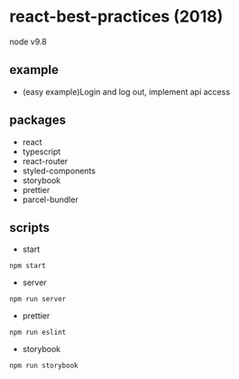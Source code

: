 # react-best-practices (2018)

node v9.8

## example

* (easy example)Login and log out, implement api access

## packages

* react
* typescript
* react-router
* styled-components
* storybook
* prettier
* parcel-bundler

## scripts

* start

```
npm start
```

* server

```
npm run server
```

* prettier

```
npm run eslint
```

* storybook

```
npm run storybook
```
